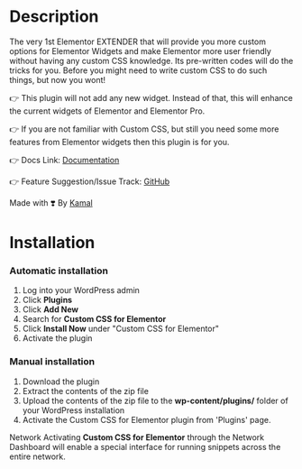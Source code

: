 # Description
The very 1st Elementor EXTENDER that will provide you more custom options for Elementor Widgets and make Elementor more user friendly without having any custom CSS knowledge. Its pre-written codes will do the tricks for you. Before you might need to write custom CSS to do such things, but now you wont! 

:point_right: This plugin will not add any new widget. Instead of that, this will enhance the current widgets of Elementor and Elementor Pro. 

:point_right: If you are not familiar with Custom CSS, but still you need some more features from Elementor widgets then this plugin is for you.

:point_right: Docs Link: [Documentation](https://github.com/ikamal7/Custom-CSS-for-Elementor/)

:point_right: Feature Suggestion/Issue Track: [GitHub](https://github.com/ikamal7/Custom-CSS-for-Elementor/issues)

Made with ❣️ By [Kamal](https://kamal.pw/)

# Installation

### Automatic installation

1. Log into your WordPress admin
2. Click **Plugins**
3. Click **Add New**
4. Search for **Custom CSS for Elementor**
5. Click **Install Now** under \"Custom CSS for Elementor\"
6. Activate the plugin

### Manual installation

1. Download the plugin
2. Extract the contents of the zip file
3. Upload the contents of the zip file to the **wp-content/plugins/** folder of your WordPress installation
4. Activate the Custom CSS for Elementor plugin from \'Plugins\' page.

Network Activating **Custom CSS for Elementor** through the Network Dashboard will enable a special interface for running snippets across the entire network.
